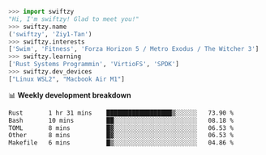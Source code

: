 ```python
>>> import swiftzy
"Hi, I'm swiftzy! Glad to meet you!"
>>> swiftzy.name
('swiftzy', 'Ziy1-Tan')
>>> swiftzy.interests
['Swim', 'Fitness', 'Forza Horizon 5 / Metro Exodus / The Witcher 3']
>>> swiftzy.learning
['Rust Systems Programmin', 'VirtioFS', 'SPDK']
>>> swiftzy.dev_devices
["Linux WSL2", "Macbook Air M1"]
```
📊 **Weekly development breakdown**
<!--START_SECTION:waka-->

```txt
Rust       1 hr 31 mins    ██████████████████▒░░░░░░   73.90 %
Bash       10 mins         ██░░░░░░░░░░░░░░░░░░░░░░░   08.18 %
TOML       8 mins          █▓░░░░░░░░░░░░░░░░░░░░░░░   06.53 %
Other      8 mins          █▓░░░░░░░░░░░░░░░░░░░░░░░   06.53 %
Makefile   6 mins          █▒░░░░░░░░░░░░░░░░░░░░░░░   04.86 %
```

<!--END_SECTION:waka-->
